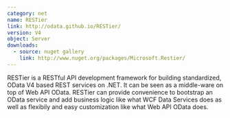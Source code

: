 ```yaml
---
category: net
name: RESTier
link: http://odata.github.io/RESTier/
version: V4
object: Server
downloads:
  - source: nuget gallery
    link: http://www.nuget.org/packages/Microsoft.Restier/
---
```

RESTier is a RESTful API development framework for building standardized, OData V4 based REST services on .NET. It can be seen as a middle-ware on top of Web API OData. RESTier can provide convenience to bootstrap an OData service and add business logic like what WCF Data Services does as well as flexibily and easy customization like what Web API OData does.
